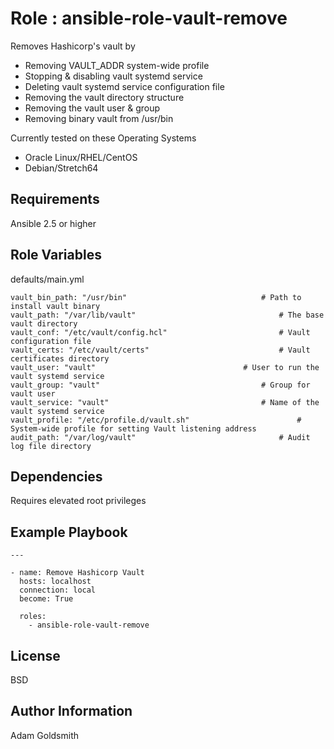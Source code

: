 Role : ansible-role-vault-remove
================================

Removes Hashicorp's vault by
* Removing VAULT_ADDR system-wide profile
* Stopping & disabling vault systemd service
* Deleting vault systemd service configuration file
* Removing the vault directory structure
* Removing the vault user & group
* Removing binary vault from /usr/bin

Currently tested on these Operating Systems
* Oracle Linux/RHEL/CentOS
* Debian/Stretch64

Requirements
------------

Ansible 2.5 or higher

Role Variables
--------------

defaults/main.yml
```
vault_bin_path: "/usr/bin"								# Path to install vault binary
vault_path: "/var/lib/vault"								# The base vault directory
vault_conf: "/etc/vault/config.hcl"							# Vault configuration file
vault_certs: "/etc/vault/certs"								# Vault certificates directory
vault_user: "vault"									# User to run the vault systemd service
vault_group: "vault"									# Group for vault user
vault_service: "vault"									# Name of the vault systemd service
vault_profile: "/etc/profile.d/vault.sh"						# System-wide profile for setting Vault listening address
audit_path: "/var/log/vault"								# Audit log file directory
```

Dependencies
------------

Requires elevated root privileges

Example Playbook
----------------

```
---

- name: Remove Hashicorp Vault
  hosts: localhost
  connection: local
  become: True

  roles:
    - ansible-role-vault-remove
```

License
-------

BSD

Author Information
------------------

Adam Goldsmith

